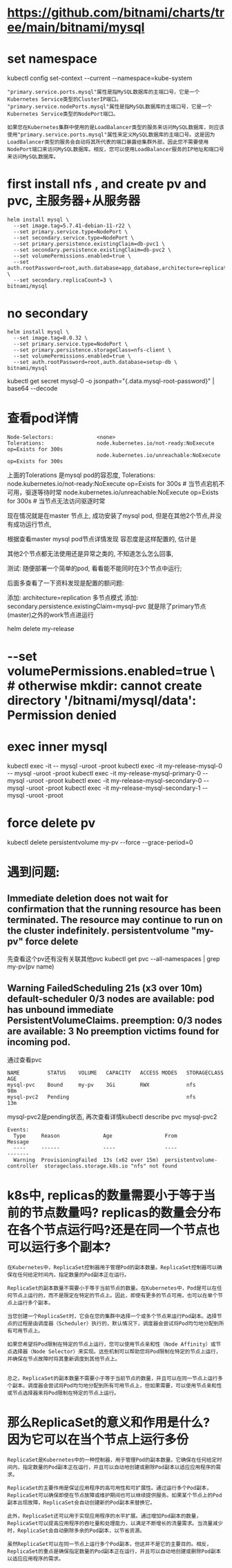 # https://github.com/bitnami/charts/tree/main/bitnami/mysql

# set namespace
kubectl config set-context --current --namespace=kube-system


```text
"primary.service.ports.mysql"属性是指MySQL数据库的主端口号，它是一个Kubernetes Service类型的ClusterIP端口。
"primary.service.nodePorts.mysql"属性是指MySQL数据库的主端口号，它是一个Kubernetes Service类型的NodePort端口。

如果您在Kubernetes集群中使用的是LoadBalancer类型的服务来访问MySQL数据库，则应该使用"primary.service.ports.mysql"属性来定义MySQL数据库的主端口号。这是因为LoadBalancer类型的服务会自动将其所代表的端口暴露给集群外部，因此您不需要使用NodePort端口来访问MySQL数据库。相反，您可以使用LoadBalancer服务的IP地址和端口号来访问MySQL数据库。
```

# first install nfs , and create pv and pvc, 主服务器+从服务器
```shell
helm install mysql \
  --set image.tag=5.7.41-debian-11-r22 \
  --set primary.service.type=NodePort \
  --set secondary.service.type=NodePort \
  --set primary.persistence.existingClaim=db-pvc1 \
  --set secondary.persistence.existingClaim=db-pvc2 \
  --set volumePermissions.enabled=true \
  --set auth.rootPassword=root,auth.database=app_database,architecture=replication \
  --set secondary.replicaCount=3 \
bitnami/mysql
```


# no secondary
```shell
helm install mysql \
  --set image.tag=8.0.32 \
  --set primary.service.type=NodePort \
  --set primary.persistence.storageClass=nfs-client \
  --set volumePermissions.enabled=true \
  --set auth.rootPassword=root,auth.database=setup-db \
bitnami/mysql
```

kubectl get secret mysql-0 -o jsonpath="{.data.mysql-root-password}" | base64 --decode

# 查看pod详情 
```text
Node-Selectors:              <none>
Tolerations:                 node.kubernetes.io/not-ready:NoExecute op=Exists for 300s
                             node.kubernetes.io/unreachable:NoExecute op=Exists for 300s
```

上面的Tolerations 是mysql pod的容忍度, 
Tolerations:     node.kubernetes.io/not-ready:NoExecute op=Exists for 300s   # 当节点宕机不可用，驱逐等待时常
node.kubernetes.io/unreachable:NoExecute op=Exists for 300s  # 当节点无法访问驱逐时常

现在情况就是在master 节点上, 成功安装了mysql pod, 但是在其他2个节点,并没有成功运行节点, 

根据查看master mysql pod节点详情发现 容忍度是这样配置的, 估计是

其他2个节点都无法使用还是异常之类的, 不知道怎么怎么回事, 

测试:
随便部署一个简单的pod, 看看能不能同时在3个节点中运行;

后面多查看了一下资料发现是配置的额问题:

添加: architecture=replication 多节点模式
添加: secondary.persistence.existingClaim=mysql-pvc 就是除了primary节点(master)之外的work节点进运行

helm delete my-release


# --set volumePermissions.enabled=true \  # otherwise  mkdir: cannot create directory '/bitnami/mysql/data': Permission denied


# exec inner mysql
kubectl exec -it <mysql-pod-name> -- mysql -uroot -proot
kubectl exec -it my-release-mysql-0 -- mysql -uroot -proot
kubectl exec -it my-release-mysql-primary-0 -- mysql -uroot -proot
kubectl exec -it my-release-mysql-secondary-0 -- mysql -uroot -proot
kubectl exec -it my-release-mysql-secondary-1 -- mysql -uroot -proot


# force delete pv
kubectl delete persistentvolume my-pv --force --grace-period=0




# 遇到问题:



## Immediate deletion does not wait for confirmation that the running resource has been terminated. The resource may continue to run on the cluster indefinitely. persistentvolume "my-pv" force delete

先查看这个pv还有没有关联其他pvc
kubectl get pvc --all-namespaces | grep my-pv(pv name)

## Warning  FailedScheduling  21s (x3 over 10m)  default-scheduler  0/3 nodes are available: pod has unbound immediate PersistentVolumeClaims. preemption: 0/3 nodes are available: 3 No preemption victims found for incoming pod.

通过查看pvc
```text
NAME         STATUS    VOLUME   CAPACITY   ACCESS MODES   STORAGECLASS   AGE
mysql-pvc    Bound     my-pv    3Gi        RWX            nfs            98m
mysql-pvc2   Pending                                      nfs            13m
```
mysql-pvc2是pending状态, 再次查看详情kubectl describe pvc mysql-pvc2
```text
Events:
  Type     Reason              Age                 From                         Message
  ----     ------              ----                ----                         -------
  Warning  ProvisioningFailed  13s (x62 over 15m)  persistentvolume-controller  storageclass.storage.k8s.io "nfs" not found
```



# k8s中, replicas的数量需要小于等于当前的节点数量吗? replicas的数量会分布在各个节点运行吗?还是在同一个节点也可以运行多个副本?
```text
在Kubernetes中，ReplicaSet控制器用于管理Pod的副本数量。ReplicaSet控制器可以确保在任何给定时间内，指定数量的Pod副本正在运行。

ReplicaSet的副本数量不需要小于等于当前节点的数量。在Kubernetes中，Pod是可以在任何节点上运行的，而不是限定在特定的节点上。因此，即使有更多的节点可用，也可以在单个节点上运行多个副本。

当您创建一个ReplicaSet时，它会在您的集群中选择一个或多个节点来运行Pod副本。选择节点的过程是由调度器（Scheduler）执行的，默认情况下，调度器会尝试将Pod均匀地分配到所有可用节点上。

如果您希望将Pod限制在特定的节点上运行，您可以使用节点亲和性（Node Affinity）或节点选择器（Node Selector）来实现。这些机制可以帮助您将Pod限制在特定的节点上运行，并确保在节点故障时将其重新调度到其他节点上。


总之，ReplicaSet的副本数量不需要小于等于当前节点的数量，并且可以在同一节点上运行多个副本。调度器会尝试将Pod均匀地分配到所有可用节点上，但如果需要，可以使用节点亲和性或节点选择器来将Pod限制在特定的节点上运行。
```

# 那么ReplicaSet的意义和作用是什么?  因为它可以在当个节点上运行多份
```text
ReplicaSet是Kubernetes中的一种控制器，用于管理Pod的副本数量。它确保在任何给定时间内，指定数量的Pod副本正在运行，并且可以自动地创建或删除Pod副本以适应应用程序的需求。

ReplicaSet的主要作用是保证应用程序的高可用性和可扩展性。通过运行多个Pod副本，ReplicaSet可以确保即使在节点故障或维护期间也可以继续提供服务。如果某个节点上的Pod副本出现故障，ReplicaSet会自动创建新的Pod副本来替换它。

此外，ReplicaSet还可以用于实现应用程序的水平扩展。通过增加Pod副本的数量，ReplicaSet可以提高应用程序的吞吐量和处理能力，以满足不断增长的流量需求。当流量减少时，ReplicaSet会自动删除多余的Pod副本，以节省资源。

虽然ReplicaSet可以在同一节点上运行多个Pod副本，但这并不是它的主要目的。相反，ReplicaSet的重点是确保指定数量的Pod副本正在运行，并且可以自动地创建或删除Pod副本以适应应用程序的需求。
```